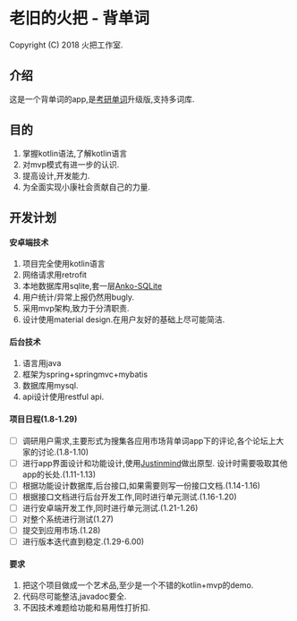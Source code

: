 老旧的火把 - 背单词
===========
Copyright (C) 2018 火把工作室.
## 介绍
这是一个背单词的app,是[考研单词](https://github.com/HIjack2015/KaoYanDanci)升级版,支持多词库.
## 目的
1. 掌握kotlin语法,了解kotlin语言
2. 对mvp模式有进一步的认识.
3. 提高设计,开发能力.
4. 为全面实现小康社会贡献自己的力量.
## 开发计划
####  安卓端技术
1. 项目完全使用kotlin语言
2. 网络请求用retrofit
3. 本地数据库用sqlite,套一层[Anko-SQLite](https://github.com/Kotlin/anko/wiki/Anko-SQLite)
4. 用户统计/异常上报仍然用bugly.
5. 采用mvp架构,致力于分清职责.
6. 设计使用material design.在用户友好的基础上尽可能简洁.
#### 后台技术
1. 语言用java
2. 框架为spring+springmvc+mybatis
3. 数据库用mysql.
4. api设计使用restful api.
#### 项目日程(1.8-1.29)
- [ ] 调研用户需求,主要形式为搜集各应用市场背单词app下的评论,各个论坛上大家的讨论.(1.8-1.10)
- [ ] 进行app界面设计和功能设计,使用[Justinmind](https://www.justinmind.com)做出原型.
设计时需要吸取其他app的长处.(1.11-1.13)
- [ ] 根据功能设计数据库,后台接口,如果需要则写一份接口文档.(1.14-1.16)
- [ ] 根据接口文档进行后台开发工作,同时进行单元测试.(1.16-1.20)
- [ ] 进行安卓端开发工作,同时进行单元测试.(1.21-1.26)
- [ ] 对整个系统进行测试(1.27)
- [ ] 提交到应用市场.(1.28)
- [ ] 进行版本迭代直到稳定.(1.29-6.00)
#### 要求
1. 把这个项目做成一个艺术品,至少是一个不错的kotlin+mvp的demo.
2. 代码尽可能整洁,javadoc要全.
3. 不因技术难题给功能和易用性打折扣.